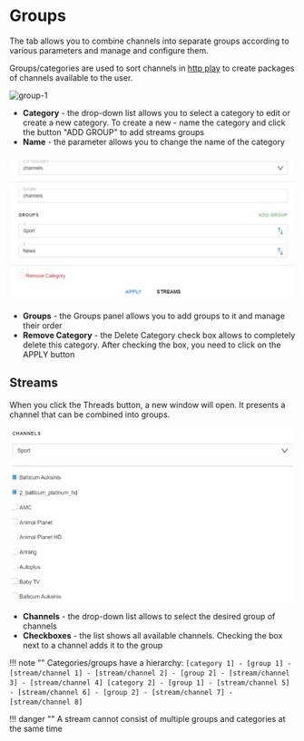 # Groups

The tab allows you to combine channels into separate groups according to various parameters and manage and configure them.

Groups/categories are used to sort channels in [http play](/astra/settings/http-play) to create packages of channels available to the user.

![group-1](group-1.png)

- **Category** - the drop-down list allows you to select a category to edit or create a new category. To create a new - name the category and click the button "ADD GROUP" to add streams groups
- **Name** - the parameter allows you to change the name of the category

![group-2](group-2.png)

- **Groups** - the Groups panel allows you to add groups to it and manage their order
- **Remove Category** - the Delete Category check box allows to completely delete this category. After checking the box, you need to click on the APPLY button

## Streams

When you click the Threads button, a new window will open. It presents a channel that can be combined into groups.

![group-3](group-3.png)

- **Channels** - the drop-down list allows to select the desired group of channels
- **Сheckboxes** - the list shows all available channels. Checking the box next to a channel adds it to the group

!!! note ""
    Categories/groups have a hierarchy:
    ```
    [category 1]
     - [group 1]
     - [stream/channel 1]
     - [stream/channel 2]
    - [group 2]
     - [stream/channel 3]
     - [stream/channel 4]
    [category 2]
    - [group 1]
     - [stream/channel 5]
     - [stream/channel 6]
    - [group 2]
     - [stream/channel 7]
     - [stream/channel 8]
    ```

!!! danger ""
    A stream cannot consist of multiple groups and categories at the same time
